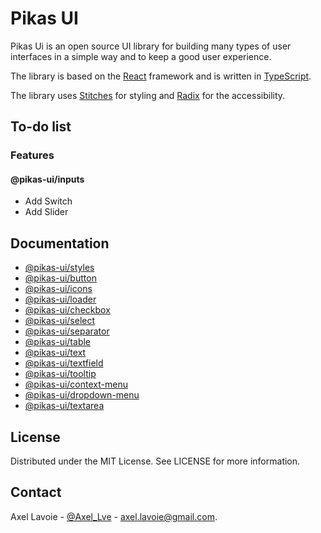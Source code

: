 # Pikas UI
Pikas Ui is an open source UI library for building many types of user interfaces in a simple way and to keep a good user experience.

The library is based on the [React](https://reactjs.org/) framework and is written in [TypeScript](https://www.typescriptlang.org/).

The library uses [Stitches](https://stitches.dev/) for styling and [Radix](https://www.radix-ui.com/) for the accessibility.

## To-do list
### Features
#### @pikas-ui/inputs
- Add Switch
- Add Slider

## Documentation
- [@pikas-ui/styles](/packages/styles/README.md)
- [@pikas-ui/button](/packages/button/README.md)
- [@pikas-ui/icons](/packages/icons/README.md)
- [@pikas-ui/loader](/packages/loader/README.md)
- [@pikas-ui/checkbox](/packages/checkbox/README.md)
- [@pikas-ui/select](/packages/select/README.md)
- [@pikas-ui/separator](/packages/separator/README.md)
- [@pikas-ui/table](/packages/table/README.md)
- [@pikas-ui/text](/packages/text/README.md)
- [@pikas-ui/textfield](/packages/textfield/README.md)
- [@pikas-ui/tooltip](/packages/tooltip/README.md)
- [@pikas-ui/context-menu](/packages/context-menu/README.md)
- [@pikas-ui/dropdown-menu](/packages/dropdown-menu/README.md)
- [@pikas-ui/textarea](/packages/textarea/README.md)


## License
Distributed under the MIT License. See LICENSE for more information.

## Contact
Axel Lavoie - [@Axel_Lve](https://twitter.com/Axel_Lve) - [axel.lavoie@gmail.com](axel.lavoie@gmail.com).